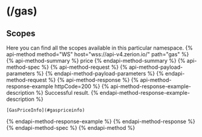 # (/gas)
## Scopes 
Here you can find all the scopes available in this particular namespace. 
{% api-method method="WS" host="wss://api-v4.zerion.io/" path="gas" %}
{% api-method-summary %} price {% endapi-method-summary %}
{% api-method-spec %}
{% api-method-request %}
{% api-method-payload-parameters %}
{% endapi-method-payload-parameters %}
{% endapi-method-request %}
{% api-method-response %}
{% api-method-response-example httpCode=200 %}
{% api-method-response-example-description %}
Successful result.
{% endapi-method-response-example-description %}
```
[GasPriceInfo](#gaspriceinfo)
```
{% endapi-method-response-example %}
{% endapi-method-response %}
{% endapi-method-spec %}
{% endapi-method %}

